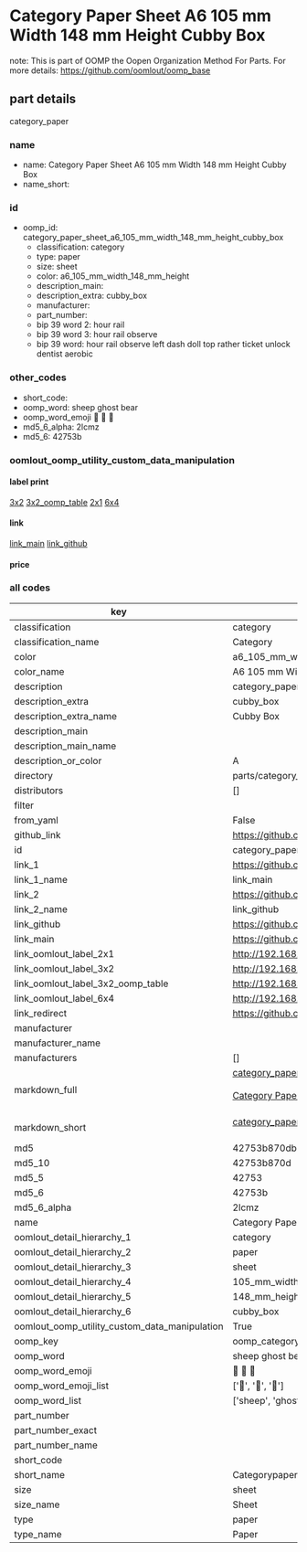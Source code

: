 # Category Paper Sheet A6 105 mm Width 148 mm Height Cubby Box  

note: This is part of OOMP the Oopen Organization Method For Parts. For more details: https://github.com/oomlout/oomp_base

##  part details
  



category_paper



### name
* name: Category Paper Sheet A6 105 mm Width 148 mm Height Cubby Box
* name_short: 
### id
* oomp_id: category_paper_sheet_a6_105_mm_width_148_mm_height_cubby_box
  * classification: category
  * type: paper
  * size: sheet
  * color: a6_105_mm_width_148_mm_height
  * description_main: 
  * description_extra: cubby_box
  * manufacturer: 
  * part_number: 
  * bip 39 word 2: hour rail
  * bip 39 word 3: hour rail observe
  * bip 39 word: hour rail observe left dash doll top rather ticket unlock dentist aerobic

### other_codes
* short_code: 
* oomp_word: sheep ghost bear
* oomp_word_emoji :sheep: :ghost: :bear:
* md5_6_alpha: 2lcmz
* md5_6: 42753b






### oomlout_oomp_utility_custom_data_manipulation
#### label print
[3x2](http://192.168.1.245:1112/?label=oomp%202lcmz)
[3x2_oomp_table](http://192.168.1.108:1112/?label=oomp%202lcmz)
[2x1](http://192.168.1.242:1112/?label=oomp%202lcmz)
[6x4](http://192.168.1.55:1112/?label=oomp%202lcmz)    

#### link

[link_main](https://github.com/oomlout/oomlout_oomp_version_1_messy/tree/main/parts/category_paper_sheet_a6_105_mm_width_148_mm_height_cubby_box) [link_github](https://github.com/oomlout/oomlout_oomp_version_1_messy/tree/main/parts/category_paper_sheet_a6_105_mm_width_148_mm_height_cubby_box)                             

#### price







### all codes 
| key | value |  
| --- | --- |  
| classification | category |  
| classification_name | Category |  
| color | a6_105_mm_width_148_mm_height |  
| color_name | A6 105 mm Width 148 mm Height |  
| description | category_paper |  
| description_extra | cubby_box |  
| description_extra_name | Cubby Box |  
| description_main |  |  
| description_main_name |  |  
| description_or_color | A  |  
| directory | parts/category_paper_sheet_a6_105_mm_width_148_mm_height_cubby_box |  
| distributors | [] |  
| filter |  |  
| from_yaml | False |  
| github_link | https://github.com/oomlout/oomlout_oomp_part_src/tree/main/parts/category_paper_sheet_a6_105_mm_width_148_mm_height_cubby_box |  
| id | category_paper_sheet_a6_105_mm_width_148_mm_height_cubby_box |  
| link_1 | https://github.com/oomlout/oomlout_oomp_version_1_messy/tree/main/parts/category_paper_sheet_a6_105_mm_width_148_mm_height_cubby_box |  
| link_1_name | link_main |  
| link_2 | https://github.com/oomlout/oomlout_oomp_version_1_messy/tree/main/parts/category_paper_sheet_a6_105_mm_width_148_mm_height_cubby_box |  
| link_2_name | link_github |  
| link_github | https://github.com/oomlout/oomlout_oomp_version_1_messy/tree/main/parts/category_paper_sheet_a6_105_mm_width_148_mm_height_cubby_box |  
| link_main | https://github.com/oomlout/oomlout_oomp_version_1_messy/tree/main/parts/category_paper_sheet_a6_105_mm_width_148_mm_height_cubby_box |  
| link_oomlout_label_2x1 | http://192.168.1.242:1112/?label=oomp%202lcmz |  
| link_oomlout_label_3x2 | http://192.168.1.245:1112/?label=oomp%202lcmz |  
| link_oomlout_label_3x2_oomp_table | http://192.168.1.108:1112/?label=oomp%202lcmz |  
| link_oomlout_label_6x4 | http://192.168.1.55:1112/?label=oomp%202lcmz |  
| link_redirect | https://github.com/oomlout/oomlout_oomp_version_1_messy/tree/main/parts/category_paper_sheet_a6_105_mm_width_148_mm_height_cubby_box |  
| manufacturer |  |  
| manufacturer_name |  |  
| manufacturers | [] |  
| markdown_full | [category_paper_sheet_a6_105_mm_width_148_mm_height_cubby_box](none)<br>[](none)<br>[Category Paper Sheet A6 105 Mm Width 148 Mm Height Cubby Box](none)<br><br> |  
| markdown_short | [category_paper_sheet_a6_105_mm_width_148_mm_height_cubby_box](none)<br><br> |  
| md5 | 42753b870db25c9d029bd7f330ec3b72 |  
| md5_10 | 42753b870d |  
| md5_5 | 42753 |  
| md5_6 | 42753b |  
| md5_6_alpha | 2lcmz |  
| name | Category Paper Sheet A6 105 mm Width 148 mm Height Cubby Box |  
| oomlout_detail_hierarchy_1 | category |  
| oomlout_detail_hierarchy_2 | paper |  
| oomlout_detail_hierarchy_3 | sheet |  
| oomlout_detail_hierarchy_4 | 105_mm_width |  
| oomlout_detail_hierarchy_5 | 148_mm_height |  
| oomlout_detail_hierarchy_6 | cubby_box |  
| oomlout_oomp_utility_custom_data_manipulation | True |  
| oomp_key | oomp_category_paper_sheet_a6_105_mm_width_148_mm_height_cubby_box |  
| oomp_word | sheep ghost bear |  
| oomp_word_emoji | :sheep: :ghost: :bear: |  
| oomp_word_emoji_list | [':sheep:', ':ghost:', ':bear:'] |  
| oomp_word_list | ['sheep', 'ghost', 'bear'] |  
| part_number |  |  
| part_number_exact |  |  
| part_number_name |  |  
| short_code |  |  
| short_name | Categorypaper |  
| size | sheet |  
| size_name | Sheet |  
| type | paper |  
| type_name | Paper |  
